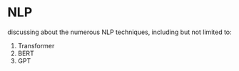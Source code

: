 # NLP
discussing about the numerous NLP techniques, including but not limited to:
1. Transformer
2. BERT
3. GPT

